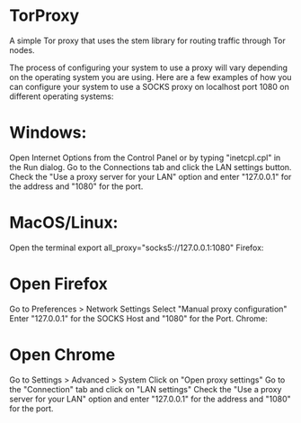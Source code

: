 # TorProxy
A simple Tor proxy that uses the stem library for routing traffic through Tor nodes.

The process of configuring your system to use a proxy will vary depending on the operating system you are using. Here are a few examples of how you can configure your system to use a SOCKS proxy on localhost port 1080 on different operating systems:

# Windows:
Open Internet Options from the Control Panel or by typing "inetcpl.cpl" in the Run dialog.
Go to the Connections tab and click the LAN settings button.
Check the "Use a proxy server for your LAN" option and enter "127.0.0.1" for the address and "1080" for the port.

# MacOS/Linux:
Open the terminal
export all_proxy="socks5://127.0.0.1:1080"
Firefox:

# Open Firefox
Go to Preferences > Network Settings
Select "Manual proxy configuration"
Enter "127.0.0.1" for the SOCKS Host and "1080" for the Port.
Chrome:

# Open Chrome
Go to Settings > Advanced > System
Click on "Open proxy settings"
Go to the "Connection" tab and click on "LAN settings"
Check the "Use a proxy server for your LAN" option and enter "127.0.0.1" for the address and "1080" for the port.
